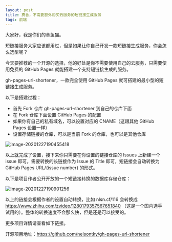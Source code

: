 ```yaml
---
layout: post
title: 真香，不需要额外购买云服务的短链接生成服务
tags: 前端
---
```


大家好，我是你们的章鱼猫。

短链接服务大家应该都用过，但是如果让你自己开发一款短链接生成服务，你会怎么选型呢？

今天要推荐的一个开源的选择，他的好处是你不需要使用自己的云服务，只需要使用免费的 GitHub Pages 就能搭建一个支持短链接生成的服务。

gh-pages-url-shortener，一款完全使用 GitHub Pages 就可搭建的最小型的短链接生成服务。

以下是搭建过程：

* 首先 Fork 仓库 gh-pages-url-shortener 到自己的仓库下面
* 在 Fork 仓库下面设置 GitHub Pages 的配置
* 如果你有自己的私有域名，可以设置对应的 CNAME（这跟其他 GitHub Pages 设置一样）
* 设置存储链接的仓库，可以是当前 Fork 的仓库，也可以是其他仓库

![image-20201227190455418](https://7465-test-3c9b5e-books-1301492295.tcb.qcloud.la/images/compress_image-20201227190455418.png)

以上就完成了设置，接下来你只需要在你设置的链接仓库的 Issues 上新建一个 issue 即可。需要转换的长链接作为 Issue 的 Title 即可，短链接会自动转换为 GitHub Pages URL/{issue number} 的形式。

以下是项目作者公开开放的一个短链接转换的数据库存储仓库：

![image-20201227190901256](https://7465-test-3c9b5e-books-1301492295.tcb.qcloud.la/images/compress_image-20201227190901256.png)

以上的链接会根据作者的设置自动转换，比如 nlsn.cf/116 会转换成 https://www.zhihu.com/zvideo/1280179357567651840 （这是一个国内选手试用的）。整体的转换速度不会那么快，但是还是可以接受的。

更多项目详情请查看如下链接。

开源项目地址：https://github.com/nelsontky/gh-pages-url-shortener